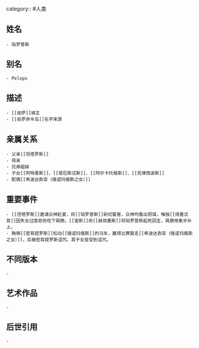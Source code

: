 category:: #人类
## 姓名
	- 珀罗普斯
## 别名
	- Pelops
## 描述
	- [[皮萨]]城主
	- [[伯罗奔半岛]]名字来源
## 亲属关系
	- 父亲[[坦塔罗斯]]
	- 母亲
	- 兄弟姐妹
	- 子女[[阿特柔斯]]、[[堤厄斯忒斯]]、[[阿尔卡托俄斯]]、[[克律西波斯]]
	- 配偶[[希波达弥亚（俄诺玛俄斯之女）]]
## 重要事件
	- [[坦塔罗斯]]邀请众神赴宴，将[[珀罗普斯]]剁切宴客，众神均看出阴谋，唯独[[得墨忒耳]]因失女过度悲伤吃下肩膀。[[宙斯]]命[[赫耳墨斯]]将珀罗普斯起死回生，肩膀用象牙补上。
	- 贿赂[[密耳提罗斯]]松动[[俄诺玛俄斯]]的马车，赢得比赛娶走[[希波达弥亚（俄诺玛俄斯之女）]]，后被密耳提罗斯诅咒。其子女皆受到诅咒。
## 不同版本
	-
## 艺术作品
	-
## 后世引用
	-
